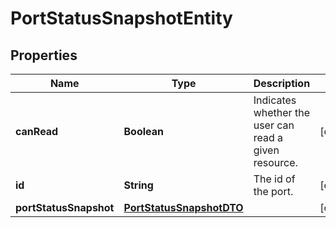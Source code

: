 # PortStatusSnapshotEntity

## Properties
Name | Type | Description | Notes
------------ | ------------- | ------------- | -------------
**canRead** | **Boolean** | Indicates whether the user can read a given resource. |  [optional]
**id** | **String** | The id of the port. |  [optional]
**portStatusSnapshot** | [**PortStatusSnapshotDTO**](PortStatusSnapshotDTO.md) |  |  [optional]
